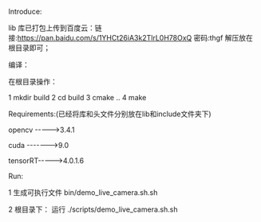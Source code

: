 Introduce:

lib 库已打包上传到百度云：链接:https://pan.baidu.com/s/1YHCt26iA3k2TlrL0H78OxQ  密码:thgf
解压放在根目录即可；

编译：

在根目录操作：

1 mkdir build
2 cd build
3 cmake ..
4 make


Requirements:(已经将库和头文件分别放在lib和include文件夹下)

opencv ----->3.4.1

cuda ------->9.0

tensorRT----->4.0.1.6

Run:
    
1 生成可执行文件 bin/demo_live_camera.sh.sh

2 根目录下： 运行 ./scripts/demo_live_camera.sh.sh

